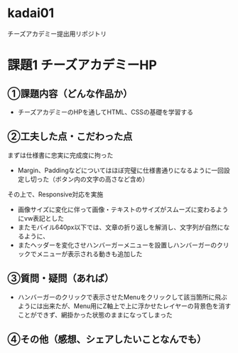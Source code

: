 # kadai01
チーズアカデミー提出用リポジトリ

# 課題1 チーズアカデミーHP

## ①課題内容（どんな作品か）
- チーズアカデミーのHPを通してHTML、CSSの基礎を学習する

## ②工夫した点・こだわった点
まずは仕様書に忠実に完成度に拘った
- Margin、Paddingなどについてはほぼ完璧に仕様書通りになるように一回設定し切った（ボタン内の文字の高さなど含め）

その上で、Responsive対応を実施
- 画像サイズに変化に伴って画像・テキストのサイズがスムーズに変わるようにvw表記とした
- またモバイル640px以下では、文章の折り返しを解消し、文字列が自然になるように、
- またヘッダーを変化させハンバーガーメニューを設置しハンバーガーのクリックでメニューが表示される動きも追加した
   
## ③質問・疑問（あれば）
- ハンバーガーのクリックで表示させたMenuをクリックして該当箇所に飛ぶようには出来たが、Menu用にZ軸上で上に浮かせたレイヤーの背景色を消すことができず、網掛かった状態のままになってしまった

## ④その他（感想、シェアしたいことなんでも）

